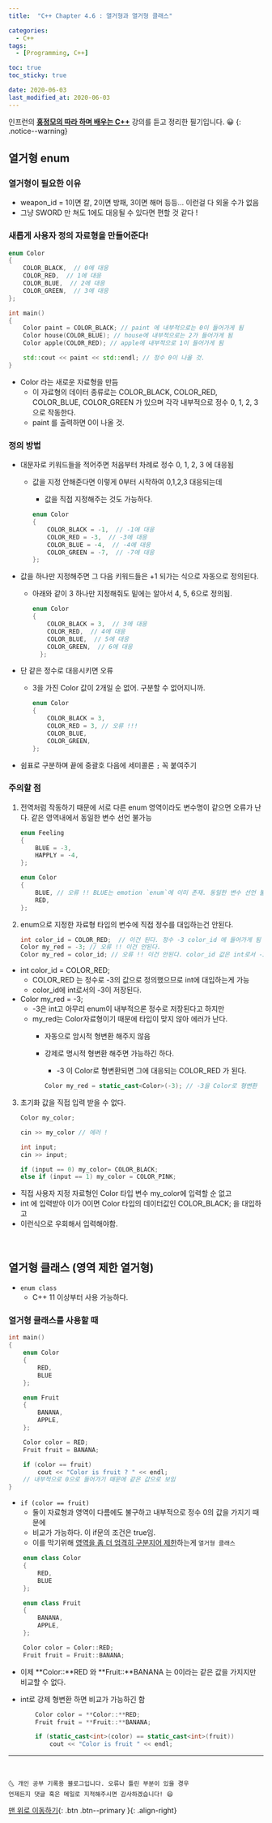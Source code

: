 ```yaml
---
title:  "C++ Chapter 4.6 : 열거형과 열거형 클래스" 

categories:
  - C++
tags:
  - [Programming, C++]

toc: true
toc_sticky: true

date: 2020-06-03
last_modified_at: 2020-06-03
---
```


인프런의 **<u>홍정모의 따라 하며 배우는 C++</u>** 강의를 듣고 정리한 필기입니다. 😀
{: .notice--warning}

## 열거형 enum

### 열거형이 필요한 이유
- weapon_id = 1이면 칼, 2이면 방패, 3이면 해머 등등... 이런걸 다 외울 수가 없음
- 그냥 SWORD 만 쳐도 1에도 대응될 수 있다면 편할 것 같다 !


### 새롭게 사용자 정의 자료형을 만들어준다!

```cpp
enum Color
{
	COLOR_BLACK,  // 0에 대응
	COLOR_RED,  // 1에 대응
	COLOR_BLUE,  // 2에 대응
	COLOR_GREEN,  // 3에 대응
};	

int main()
{
	Color paint = COLOR_BLACK; // paint 에 내부적으로는 0이 들어가게 됨
	Color house(COLOR_BLUE); // house에 내부적으로는 2가 들어가게 됨
	Color apple(COLOR_RED); // apple에 내부적으로 1이 들어가게 됨 

	std::cout << paint << std::endl; // 정수 0이 나올 것.
}
```
- Color 라는 새로운 자료형을 만듬
  - 이 자료형의 데이터 종류로는 COLOR_BLACK, COLOR_RED, COLOR_BLUE, COLOR_GREEN 가 있으며 각각 내부적으로 정수 0, 1, 2, 3으로 작동한다.
  - paint 를 출력하면 0이 나올 것.

### 정의 방법
- 대문자로 키워드들을 적어주면 처음부터 차례로 정수 0, 1, 2, 3 에 대응됨
  - 값을 지정 안해준다면 이렇게 0부터 시작하여 0,1,2,3 대응되는데
    - 값을 직접 지정해주는 것도 가능하다.

    ```cpp
    enum Color
    {
        COLOR_BLACK = -1,  // -1에 대응
        COLOR_RED = -3,  // -3에 대응
        COLOR_BLUE = -4,  // -4에 대응
        COLOR_GREEN = -7,  // -7에 대응
    };	
    ```   

- 값을 하나만 지정해주면 그 다음 키워드들은 +1 되가는 식으로 자동으로 정의된다.
  - 아래와 같이 3 하나만 지정해줘도 밑에는 알아서 4, 5, 6으로 정의됨.

    ```cpp
    enum Color
    {
    	COLOR_BLACK = 3,  // 3에 대응
    	COLOR_RED,  // 4에 대응
     	COLOR_BLUE,  // 5에 대응
     	COLOR_GREEN,  // 6에 대응
      };	
      ```

- 단 같은 정수로 대응시키면 오류
  - 3을 가진 Color 값이 2개일 순 없어. 구분할 수 없어지니까.

    ```cpp
    enum Color
    {
        COLOR_BLACK = 3,  
        COLOR_RED = 3, // 오류 !!! 
        COLOR_BLUE,  
        COLOR_GREEN,  
    };	
    ```
- 쉼표로 구분하며 끝에 중괄호 다음에 세미콜론 `;` 꼭 붙여주기

### 주의할 점 
1. 전역처럼 작동하기 때문에 서로 다른 enum 영역이라도 변수명이 같으면 오류가 난다. 같은 영역내에서 동일한 변수 선언 불가능

    ```cpp
    enum Feeling
    {
        BLUE = -3,  
        HAPPLY = -4, 
    };	

    enum Color
    {
        BLUE, // 오류 !! BLUE는 emotion `enum`에 이미 존재. 동일한 변수 선언 불가
        RED,
    };
    ```
2. enum으로 지정한 자료형 타입의 변수에 직접 정수를 대입하는건 안된다.
    ```cpp
    int color_id = COLOR_RED;  // 이건 된다. 정수 -3 color_id 에 들어가게 됨
    Color my_red = -3; // 오류 !! 이건 안된다. 
    Color my_red = color_id; // 오류 !! 이건 안된다. color_id 값은 int로서 -3이기 때문
    ```
- int color_id = COLOR_RED;
  - COLOR_RED 는 정수로 -3의 값으로 정의했으므로 int에 대입하는게 가능
  - color_id에 int로서의 -3이 저장된다.
- Color my_red = -3;
  - -3은 int고 아무리 enum이 내부적으론 정수로 저장된다고 하지만
  - my_red는 Color자료형이기 때문에 타입이 맞지 않아 에러가 난다.
    - 자동으로 암시적 형변환 해주지 않음
    - 강제로 명시적 형변환 해주면 가능하긴 하다.
      - -3 이 Color로 형변환되면 그에 대응되는 COLOR_RED 가 된다.

      ```cpp
      Color my_red = static_cast<Color>(-3); // -3을 Color로 형변환
      ```
3. 초기화 값을 직접 입력 받을 수 없다.
    ```cpp
    Color my_color;

    cin >> my_color // 에러 ! 

    int input;
    cin >> input;

    if (input == 0) my_color= COLOR_BLACK;
    else if (input == 1) my_color = COLOR_PINK;
    ```

- 직접 사용자 지정 자료형인 Color 타입 변수 my_color에 입력할 순 없고
- int 에 입력받아 이가 0이면 Color 타입의 데이터값인 COLOR_BLACK; 을 대입하고
- 이런식으로 우회해서 입력해야함.

<br>

## 열거형 클래스 (영역 제한 열거형)
- `enum class`
  - C++ 11 이상부터 사용 가능하다.

### 열거형 클래스를 사용할 때

```cpp
int main()
{
	enum Color
	{
		RED,
		BLUE
	};

	enum Fruit
	{
		BANANA,
		APPLE,
	};

	Color color = RED;
	Fruit fruit = BANANA;

	if (color == fruit)
		cout << "Color is fruit ? " << endl;
	// 내부적으로 0으로 들어가기 때문에 같은 값으로 보임
}
```
- `if (color == fruit)`
    - 둘이 자료형과 영역이 다름에도 불구하고 내부적으로 정수 0의 값을 가지기 때문에
    - 비교가 가능하다.  이 if문의 조건은 true임.
    - 이를 막기위해 <u>영역을 좀 더 엄격히 구분지어 제한</u>하는게 `열거형 클래스`

```cpp
    enum class Color
	{
		RED,
		BLUE
	};

	enum class Fruit
	{
		BANANA,
		APPLE,
	};

	Color color = Color::RED;
	Fruit fruit = Fruit::BANANA;
```

- 이제 **Color::**RED 와 **Fruit::**BANANA 는 0이라는 같은 값을 가지지만 비교할 수 없다.
- int로 강제 형변환 하면 비교가 가능하긴 함

    ```cpp
    	Color color = **Color::**RED;
    	Fruit fruit = **Fruit::**BANANA;

    	if (static_cast<int>(color) == static_cast<int>(fruit))
    		cout << "Color is fruit " << endl;
    ```

***
<br>

    🌜 개인 공부 기록용 블로그입니다. 오류나 틀린 부분이 있을 경우 
    언제든지 댓글 혹은 메일로 지적해주시면 감사하겠습니다! 😄

[맨 위로 이동하기](#){: .btn .btn--primary }{: .align-right}
